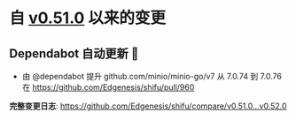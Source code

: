 

# 自 [v0.51.0](https://github.com/Edgenesis/shifu/releases/tag/v0.51.0) 以来的变更

## Dependabot 自动更新 🤖

- 由 @dependabot 提升 github.com/minio/minio-go/v7 从 7.0.74 到 7.0.76 在 https://github.com/Edgenesis/shifu/pull/960

**完整变更日志**: https://github.com/Edgenesis/shifu/compare/v0.51.0...v0.52.0

